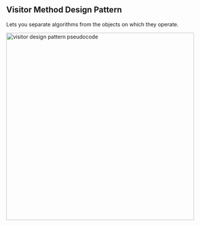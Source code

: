 ## Visitor Method Design Pattern

Lets you separate algorithms from the objects on which they operate.

<img height="500em" src="https://refactoring.guru/images/patterns/diagrams/visitor/example.png" alt="visitor design pattern pseudocode"/>